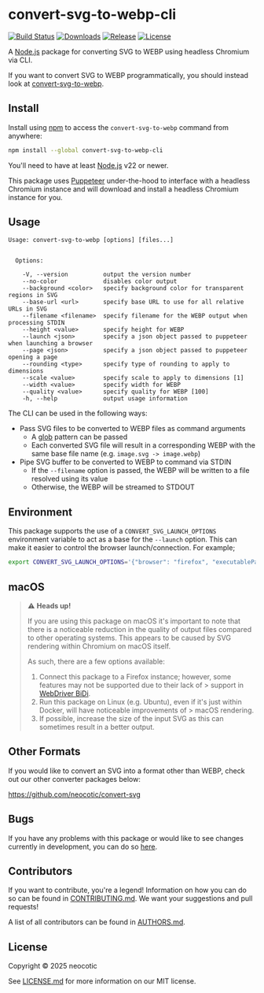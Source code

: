 # convert-svg-to-webp-cli

[![Build Status](https://img.shields.io/github/actions/workflow/status/neocotic/convert-svg/ci.yml?event=push&style=for-the-badge)](https://github.com/neocotic/convert-svg/actions/workflows/ci.yml)
[![Downloads](https://img.shields.io/npm/dw/convert-svg-to-webp-cli?style=for-the-badge)](https://github.com/neocotic/convert-svg/tree/main/packages/convert-svg-to-webp-cli)
[![Release](https://img.shields.io/npm/v/convert-svg-to-webp-cli?style=for-the-badge)](https://github.com/neocotic/convert-svg/tree/main/packages/convert-svg-to-webp-cli)
[![License](https://img.shields.io/github/license/neocotic/convert-svg?style=for-the-badge)](https://github.com/neocotic/convert-svg/blob/main/LICENSE.md)

A [Node.js](https://nodejs.org) package for converting SVG to WEBP using headless Chromium via CLI.

If you want to convert SVG to WEBP programmatically, you should instead look at
[convert-svg-to-webp](https://github.com/neocotic/convert-svg/tree/main/packages/convert-svg-to-webp).

## Install

Install using [npm](https://npmjs.com) to access the `convert-svg-to-webp` command from anywhere:

``` sh
npm install --global convert-svg-to-webp-cli
```

You'll need to have at least [Node.js](https://nodejs.org) v22 or newer.

This package uses [Puppeteer](https://pptr.dev) under-the-hood to interface with a headless Chromium instance and will
download and install a headless Chromium instance for you.

## Usage

    Usage: convert-svg-to-webp [options] [files...]


      Options:

        -V, --version          output the version number
        --no-color             disables color output
        --background <color>   specify background color for transparent regions in SVG
        --base-url <url>       specify base URL to use for all relative URLs in SVG
        --filename <filename>  specify filename for the WEBP output when processing STDIN
        --height <value>       specify height for WEBP
        --launch <json>        specify a json object passed to puppeteer when launching a browser
        --page <json>          specify a json object passed to puppeteer opening a page
        --rounding <type>      specify type of rounding to apply to dimensions
        --scale <value>        specify scale to apply to dimensions [1]
        --width <value>        specify width for WEBP
        --quality <value>      specify quality for WEBP [100]
        -h, --help             output usage information

The CLI can be used in the following ways:

* Pass SVG files to be converted to WEBP files as command arguments
    * A [glob](https://npmjs.com/package/glob) pattern can be passed
    * Each converted SVG file will result in a corresponding WEBP with the same base file name (e.g.
      `image.svg -> image.webp`)
* Pipe SVG buffer to be converted to WEBP to command via STDIN
    * If the `--filename` option is passed, the WEBP will be written to a file resolved using its value
    * Otherwise, the WEBP will be streamed to STDOUT

## Environment

This package supports the use of a `CONVERT_SVG_LAUNCH_OPTIONS` environment variable to act as a base for the `--launch`
option. This can make it easier to control the browser launch/connection. For example;

``` sh
export CONVERT_SVG_LAUNCH_OPTIONS='{"browser": "firefox", "executablePath": "/Applications/Firefox.app/Contents/MacOS/firefox"}'
```

## macOS

> ⚠️ **Heads up!**
>
> If you are using this package on macOS it's important to note that there is a noticeable reduction in the quality of
> output files compared to other operating systems. This appears to be caused by SVG rendering within Chromium on macOS
> itself.
>
> As such, there are a few options available:
>
> 1. Connect this package to a Firefox instance; however, some features may not be supported due to their lack of
     > support in [WebDriver BiDi](https://w3c.github.io/webdriver-bidi/).
> 2. Run this package on Linux (e.g. Ubuntu), even if it's just within Docker, will have noticeable improvements of
     > macOS rendering.
> 3. If possible, increase the size of the input SVG as this can sometimes result in a better output.

## Other Formats

If you would like to convert an SVG into a format other than WEBP, check out our other converter packages below:

https://github.com/neocotic/convert-svg

## Bugs

If you have any problems with this package or would like to see changes currently in development, you can do so
[here](https://github.com/neocotic/convert-svg/issues).

## Contributors

If you want to contribute, you're a legend! Information on how you can do so can be found in
[CONTRIBUTING.md](https://github.com/neocotic/convert-svg/blob/main/CONTRIBUTING.md). We want your suggestions and pull
requests!

A list of all contributors can be found in [AUTHORS.md](https://github.com/neocotic/convert-svg/blob/main/AUTHORS.md).

## License

Copyright © 2025 neocotic

See [LICENSE.md](https://github.com/neocotic/convert-svg/raw/main/LICENSE.md) for more information on our MIT license.
